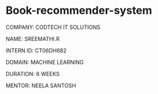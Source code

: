 # Book-recommender-system

COMPANY: CODTECH IT SOLUTIONS

NAME: SREEMATHI.R

INTERN ID: CT06DH682

DOMAIN: MACHINE LEARNING

DURATION: 6 WEEKS

MENTOR: NEELA SANTOSH


